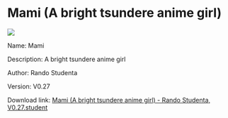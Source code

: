 # Mami (A bright tsundere anime girl)

<img src = "https://raw.githubusercontent.com/Arbiter1223/Koukou-Gurashi-Custom-Students/master/Students/Files/Mami%20(A%20bright%20tsundere%20anime%20girl).png">

Name: Mami

Description: A bright tsundere anime girl

Author: Rando Studenta

Version: V0.27

Download link: <a href="https://raw.githubusercontent.com/Arbiter1223/Koukou-Gurashi-Custom-Students/master/Students/Files/Mami%20(A%20bright%20tsundere%20anime%20girl)%20-%20Rando%20Studenta%2C%20V0.27.student">Mami (A bright tsundere anime girl) - Rando Studenta, V0.27.student</a>
